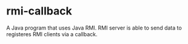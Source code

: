 # rmi-callback

A Java program that uses Java RMI. RMI server is able to send data to registeres RMI clients via a callback.
